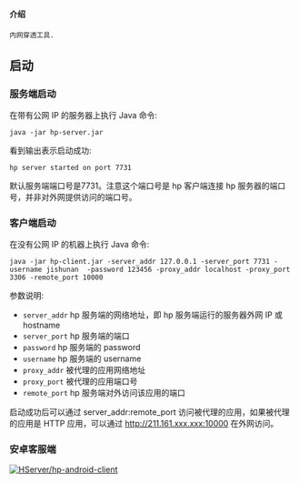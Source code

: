 #### 介绍
    内网穿透工具.
    
## 启动
### 服务端启动
在带有公网 IP 的服务器上执行 Java 命令:
```
java -jar hp-server.jar
```
看到输出表示启动成功:
```
hp server started on port 7731
```
默认服务端端口号是7731。注意这个端口号是 hp 客户端连接 hp 服务器的端口号，并非对外网提供访问的端口号。

### 客户端启动
在没有公网 IP 的机器上执行 Java 命令:
```
java -jar hp-client.jar -server_addr 127.0.0.1 -server_port 7731 -username jishunan  -password 123456 -proxy_addr localhost -proxy_port 3306 -remote_port 10000
```

参数说明:
- `server_addr` hp 服务端的网络地址，即 hp 服务端运行的服务器外网 IP 或 hostname
- `server_port` hp 服务端的端口
- `password` hp 服务端的 password
- `username` hp 服务端的 username
- `proxy_addr` 被代理的应用网络地址
- `proxy_port` 被代理的应用端口号
- `remote_port` hp 服务端对外访问该应用的端口

启动成功后可以通过 server_addr:remote_port 访问被代理的应用，如果被代理的应用是 HTTP 应用，可以通过 http://211.161.xxx.xxx:10000 在外网访问。


### 安卓客服端
[![HServer/hp-android-client](https://gitee.com/HServer/hp-android-client/widgets/widget_card.svg?colors=4183c4,ffffff,ffffff,e3e9ed,666666,9b9b9b)](https://gitee.com/HServer/hp-android-client)
